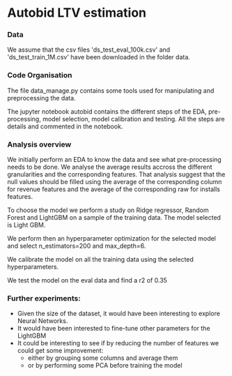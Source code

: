 # Autobid LTV estimation

### Data 
We assume that the csv files 'ds_test_eval_100k.csv' and 'ds_test_train_1M.csv' have been downloaded in the folder data.

### Code Organisation
The file data_manage.py contains some tools used for manipulating and preprocessing
the data.

The jupyter notebook autobid contains the different steps of the EDA, pre-processing,
model selection, model calibration and testing. All the steps are details and
commented in the notebook.

### Analysis overview
We initially perform an EDA to know the data and see what pre-processing needs to be done.
We analyse the average results accross the different granularities and the corresponding
features. That analysis suggest that the null values should be filled using the average of the corresponding 
column for revenue features and the average of the corresponding raw for installs features.

To choose the model we perform a study on Ridge regressor, Random Forest and LightGBM
on a sample of the  training data. The model selected is Light GBM.

We perform then an hyperparameter optimization for the selected model and select n_estimators=200 and max_depth=6.

We calibrate the model on all the training data using the selected hyperparameters.

We test the model on the eval data and find a r2 of 0.35

### Further experiments:
- Given the size of the dataset, it would have been interesting to explore Neural Networks. 
- It would have been interested to fine-tune other parameters for the LightGBM
- It could be interesting to see if by reducing the number of features we could get some improvement:
    - either by grouping some columns and average them
    - or by performing some PCA before training the model

